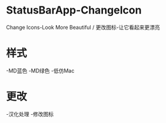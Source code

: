 # StatusBarApp-ChangeIcon
Change Icons-Look More Beautiful / 更改图标-让它看起来更漂亮

# 样式

-MD蓝色
-MD绿色
-低仿Mac

# 更改

-汉化处理
-修改图标
